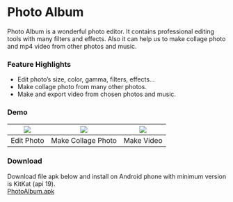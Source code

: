 # Photo Album
Photo Album is a wonderful photo editor. It contains professional
editing tools with many filters and effects. Also it can help us to make
collage photo and mp4 video from other photos and music.

### Feature Highlights
 -	Edit photo’s size, color, gamma, filters, effects…
 -	Make collage photo from many other photos.
 -	Make and export video from chosen photos and music.

### Demo
| ![](https://drive.google.com/uc?export=download&id=0B38iwm_f8P7bSVdHNkJNVVhPUjQ)  | ![](https://drive.google.com/uc?export=download&id=0B38iwm_f8P7bZlhuRUZrNXlVQnc) | ![](https://drive.google.com/uc?export=download&id=0B38iwm_f8P7bN3Vzc0U0MkltSFE) |
|:---:|:---:|:---:|
| Edit Photo | Make Collage Photo | Make Video |
### Download
Download file apk below and install on Android phone with
minimum version is KitKat (api 19). <br>
[PhotoAlbum.apk](https://drive.google.com/uc?export=download&id=0B38iwm_f8P7bTi1NSWZ2VnFZbGs)
